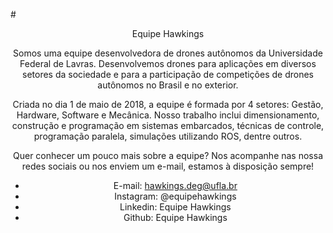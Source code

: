 #<center> Equipe Hawkings

Somos uma equipe desenvolvedora de drones autônomos da Universidade Federal de Lavras. Desenvolvemos drones para aplicações em diversos setores da sociedade e para a participação de competições de drones autônomos no Brasil e no exterior.
<br/>

Criada no dia 1 de maio de 2018, a equipe é formada por 4 setores: Gestão, Hardware, Software e Mecânica. Nosso trabalho inclui dimensionamento, construção e programação em sistemas embarcados, técnicas de controle, programação paralela, simulações utilizando ROS, dentre outros.
<br/>

Quer conhecer um pouco mais sobre a equipe? Nos acompanhe nas nossa redes sociais ou nos enviem um e-mail, estamos à disposição sempre!

* E-mail: hawkings.deg@ufla.br
* Instagram: @equipehawkings
* Linkedin: Equipe Hawkings
* Github: Equipe Hawkings
